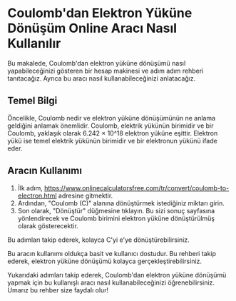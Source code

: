 Coulomb'dan Elektron Yüküne Dönüşüm Online Aracı Nasıl Kullanılır
=================================================================

Bu makalede, Coulomb'dan elektron yüküne dönüşümü nasıl yapabileceğinizi gösteren bir hesap makinesi ve adım adım rehberi tanıtacağız. Ayrıca bu aracı nasıl kullanabileceğinizi anlatacağız.

Temel Bilgi
-----------

Öncelikle, Coulomb nedir ve elektron yüküne dönüşümünün ne anlama geldiğini anlamak önemlidir. Coulomb, elektrik yükünün birimidir ve bir Coulomb, yaklaşık olarak 6.242 × 10^18 elektron yüküne eşittir. Elektron yükü ise temel elektrik yükünün birimidir ve bir elektronun yükünü ifade eder.

Aracın Kullanımı
----------------

1. İlk adım, <https://www.onlinecalculatorsfree.com/tr/convert/coulomb-to-electron.html> adresine gitmektir.
2. Ardından, "Coulomb (C)" alanına dönüştürmek istediğiniz miktarı girin.
3. Son olarak, "Dönüştür" düğmesine tıklayın. Bu sizi sonuç sayfasına yönlendirecek ve Coulomb birimini elektron yüküne dönüştürülmüş olarak gösterecektir.

Bu adımları takip ederek, kolayca C'yi e'ye dönüştürebilirsiniz.

Bu aracın kullanımı oldukça basit ve kullanıcı dostudur. Bu rehberi takip ederek, elektron yüküne dönüşümü kolayca gerçekleştirebilirsiniz.

Yukarıdaki adımları takip ederek, Coulomb'dan elektron yüküne dönüşümü yapmak için bu kullanışlı aracı nasıl kullanabileceğinizi öğrenebilirsiniz. Umarız bu rehber size faydalı olur!